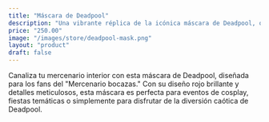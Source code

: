 ```yaml
---
title: "Máscara de Deadpool"
description: "Una vibrante réplica de la icónica máscara de Deadpool, que mezcla humor y heroísmo."
price: "250.00"
image: "/images/store/deadpool-mask.png"
layout: "product"
draft: false
---
```

Canaliza tu mercenario interior con esta máscara de Deadpool, diseñada para los fans del "Mercenario bocazas." Con su diseño rojo brillante y detalles meticulosos, esta máscara es perfecta para eventos de cosplay, fiestas temáticas o simplemente para disfrutar de la diversión caótica de Deadpool.